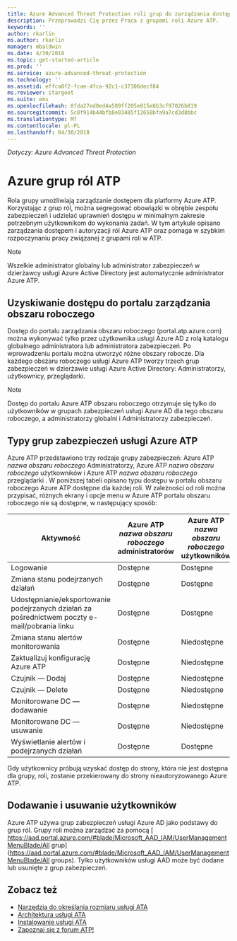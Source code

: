 ```yaml
---
title: Azure Advanced Threat Protection roli grup do zarządzania dostępem | Dokumentacja firmy Microsoft
description: Przeprowadzi Cię przez Praca z grupami roli Azure ATP.
keywords: ''
author: rkarlin
ms.author: rkarlin
manager: mbaldwin
ms.date: 4/30/2018
ms.topic: get-started-article
ms.prod: ''
ms.service: azure-advanced-threat-protection
ms.technology: ''
ms.assetid: effca0f2-fcae-4fca-92c1-c37306decf84
ms.reviewer: itargoet
ms.suite: ems
ms.openlocfilehash: 8fda27ed8ed4a589ff205e815e8b3cf97026b819
ms.sourcegitcommit: 5c0f914b44bfb8e03485f12658bfa9a7cd3d8bbc
ms.translationtype: MT
ms.contentlocale: pl-PL
ms.lasthandoff: 04/30/2018
---
```

*Dotyczy: Azure Advanced Threat Protection*




# <a name="azure-atp-role-groups"></a>Azure grup ról ATP

Rola grupy umożliwiają zarządzanie dostępem dla platformy Azure ATP. Korzystając z grup ról, można segregować obowiązki w obrębie zespołu zabezpieczeń i udzielać uprawnień dostępu w minimalnym zakresie potrzebnym użytkownikom do wykonania zadań. W tym artykule opisano zarządzania dostępem i autoryzacji ról Azure ATP oraz pomaga w szybkim rozpoczynaniu pracy związanej z grupami roli w ATP.

> [!NOTE]
> Wszelkie administrator globalny lub administrator zabezpieczeń w dzierżawcy usługi Azure Active Directory jest automatycznie administrator Azure ATP.

## <a name="accessing-the-workspace-management-portal"></a>Uzyskiwanie dostępu do portalu zarządzania obszaru roboczego

Dostęp do portalu zarządzania obszaru roboczego (portal.atp.azure.com) można wykonywać tylko przez użytkownika usługi Azure AD z rolą katalogu globalnego administratora lub administratora zabezpieczeń. Po wprowadzeniu portalu można utworzyć różne obszary robocze. Dla każdego obszaru roboczego usługi Azure ATP tworzy trzech grup zabezpieczeń w dzierżawie usługi Azure Active Directory: Administratorzy, użytkownicy, przeglądarki. 

> [!NOTE]
> Dostęp do portalu Azure ATP obszaru roboczego otrzymuje się tylko do użytkowników w grupach zabezpieczeń usługi Azure AD dla tego obszaru roboczego, a administratorzy globalni i Administratorzy zabezpieczeń.


## <a name="types-of-azure-atp-security-groups"></a>Typy grup zabezpieczeń usługi Azure ATP 

Azure ATP przedstawiono trzy rodzaje grupy zabezpieczeń: Azure ATP *nazwa obszaru roboczego* Administratorzy, Azure ATP *nazwa obszaru roboczego* użytkowników i Azure ATP *nazwa obszaru roboczego* przeglądarki . W poniższej tabeli opisano typu dostępu w portalu obszaru roboczego Azure ATP dostępne dla każdej roli. W zależności od roli można przypisać, różnych ekrany i opcje menu w Azure ATP portalu obszaru roboczego nie są dostępne, w następujący sposób:

|Aktywność |Azure ATP *nazwa obszaru roboczego* administratorów|Azure ATP *nazwa obszaru roboczego* użytkowników|Azure ATP *nazwa obszaru roboczego* przeglądarki|
|----|----|----|----|
|Logowanie|Dostępne|Dostępne|Dostępne|
|Zmiana stanu podejrzanych działań|Dostępne|Dostępne|Niedostępne|
|Udostępnianie/eksportowanie podejrzanych działań za pośrednictwem poczty e-mail/pobrania linku|Dostępne|Dostępne|Dostępne|
|Zmiana stanu alertów monitorowania|Dostępne|Niedostępne|Niedostępne|
|Zaktualizuj konfigurację Azure ATP|Dostępne|Niedostępne|Niedostępne|
|Czujnik — Dodaj|Dostępne|Niedostępne|Niedostępne|
|Czujnik — Delete |Dostępne|Niedostępne|Niedostępne|
|Monitorowane DC — dodawanie |Dostępne|Niedostępne|Niedostępne|
|Monitorowane DC — usuwanie|Dostępne|Niedostępne|Niedostępne|
|Wyświetlanie alertów i podejrzanych działań|Dostępne|Dostępne|Dostępne|


Gdy użytkownicy próbują uzyskać dostęp do strony, która nie jest dostępna dla grupy, roli, zostanie przekierowany do strony nieautoryzowanego Azure ATP. 

## <a name="add-and-remove-users"></a>Dodawanie i usuwanie użytkowników 

Azure ATP używa grup zabezpieczeń usługi Azure AD jako podstawy do grup ról. Grupy roli można zarządzać za pomocą [ https://aad.portal.azure.com/#blade/Microsoft_AAD_IAM/UserManagementMenuBlade/All grup](https://aad.portal.azure.com/#blade/Microsoft_AAD_IAM/UserManagementMenuBlade/All groups).  Tylko użytkowników usługi AAD może być dodane lub usunięte z grup zabezpieczeń. 


## <a name="see-also"></a>Zobacz też
- [Narzędzia do określania rozmiaru usługi ATA](http://aka.ms/aatpsizingtool)
- [Architektura usługi ATA](atp-architecture.md)
- [Instalowanie usługi ATA](install-atp-step1.md)
- [Zapoznaj się z forum ATP!](https://aka.ms/azureatpcommunity)

